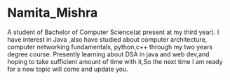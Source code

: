 # Namita_Mishra
A student of Bachelor of Computer Science(at present at my third year). 
I have interest in Java ,also have studied about computer architecture, computer networking fundamentals, python,c++ through my two years degree course.
Presently learning about DSA in java and web dev,and hoping to take sufficient amount of time with it,So the next time I am ready for a new topic will come and update you.
